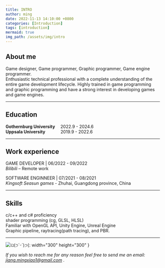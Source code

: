 ```yaml
---
title: INTRO
author: ming
date: 2022-11-13 14:10:00 +0800
categories: [Introduction]
tags: [introduction]     
mermaid: true
img_path: /assets/img/intro
---
```


## About me
Game designer, Game programmer, Graphic programmer, Game engine programmer.  
Enthusiastic technical professional with a complete understanding of the entire game development lifecycle. Highly trained in game programming and graphic programming and have a strong interest in developing games and game engines. 

*****
## Education 
__Gothernburg University__  &emsp;2022.9 - 2024.6   
__Uppsala University__  &emsp; &emsp;&emsp;2019.9 - 2022.6

******
## Work experience

GAME DEVELOPER | 06/2022 - 09/2022   
*Bilibili* – Remote work

SOFTWARE ENGINNEER | 07/2021 - 08/2021   
*Kingsoft Seasun games* - Zhuhai, Guangdong province, China 

******
## Skills
c/c++ and c# proficiency  
shader programming (cg, GLSL, HLSL)  
Familiar with OpenGL API, Unity Engine, Unreal Engine  
Graphic pipeline, raytracing(path tracing), and PBR.

*****


![ଘ(੭ˊᵕˋ)੭](popocat.gif){: width="300" height="300" }  

*If you wish to reach me for any reason feel free to send me an email: jiang.mingxiao1@gmail.com .*



